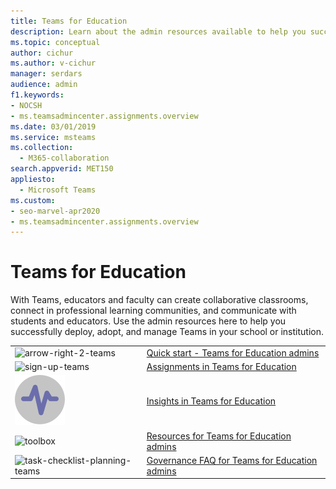 ```yaml
---
title: Teams for Education
description: Learn about the admin resources available to help you successfully deploy, adopt, and manage Teams in your school or institution.
ms.topic: conceptual
author: cichur
ms.author: v-cichur
manager: serdars
audience: admin
f1.keywords:
- NOCSH
- ms.teamsadmincenter.assignments.overview
ms.date: 03/01/2019
ms.service: msteams
ms.collection: 
  - M365-collaboration
search.appverid: MET150
appliesto: 
  - Microsoft Teams
ms.custom: 
- seo-marvel-apr2020
- ms.teamsadmincenter.assignments.overview
---
```


# Teams for Education

With Teams, educators and faculty can create collaborative classrooms, connect in professional learning communities, and communicate with students and educators. Use the admin resources here to help you successfully deploy, adopt, and manage Teams in your school or institution. 


|               |               |
| ------------- | ------------- |
| ![arrow-right-2-teams](../media/arrow-right-2-teams.svg)  |  [Quick start - Teams for Education admins](https://docs.microsoft.com/microsoftteams/teams-quick-start-edu) |
| ![sign-up-teams](../media/sign-up-teams.svg) | [Assignments in Teams for Education](https://docs.microsoft.com/microsoftteams/expand-teams-across-your-org/assignments-in-teams) |
| ![insights-teams](../media/insights-teams.svg) | [Insights in Teams for Education](https://docs.microsoft.com/microsoftteams/class-insights) |
| ![toolbox](../media/toolbox.svg)  |  [Resources for Teams for Education admins](https://docs.microsoft.com/microsoftteams/resources-teams-edu) |
| ![task-checklist-planning-teams](../media/task-checklist-planning-teams.svg)  |  [Governance FAQ for Teams for Education admins](https://docs.microsoft.com/microsoftteams/plan-teams-governance-edu) |

